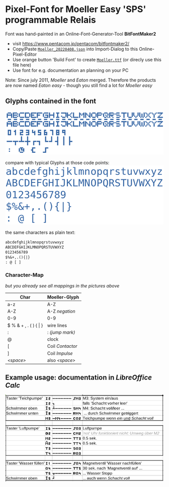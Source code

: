 # Pixel-Font for Moeller Easy 'SPS' programmable Relais
Font was hand-painted in an Online-Font-Generator-Tool **BitFontMaker2**
- visit https://www.pentacom.jp/pentacom/bitfontmaker2/
- Copy/Paste [`Moeller_20220408.json`](Moeller_20220408.json) into Import-Dialog to this Online-Pixel-Editor
- Use orange button 'Build Font' to create [`Moeller.ttf`](Moeller.ttf) (or direcly use this file here)
- Use font for e.g. documentation an planning on your PC

Note: Since july 2011, *Moeller* and *Eaton* merged.
Therefore the products are now named *Eaton easy* - though you still find a lot for *Moeller easy*

## Glyphs contained in the font
![Font-Moeller.png](img/Font-Moeller.png)

compare with typical Glyphs at those code points:
![Font-standard.png](img/Font-standard.png)

the same characters as plain text:
```
abcdefghijklmnopqrstuvwxyz
ABCDEFGHIJKLMNOPQRSTUVWXYZ
0123456789
$%&+,.(){|}
: @ [ ]
```
### Character-Map
*but you already see all mappings in the pictures above*

| Char                       | Moeller-Glyph    |
|----------------------------|------------------|
| a-z                        | A-Z              |
| A-Z                        | A-Z *negation*   |
| 0-9                        | 0-9              |
| $ % & + , . ( ) { &#124; } | wire lines       |
| :                          | : *(jump mark)*  |
| @                          | clock            |
| [                          | Coil *Contactor* |
| ]                          | Coil *Impulse*   |
| *\<space>*                 | also *\<space>*  |

## Example usage: documentation in *LibreOffice Calc*
![](img/example.png)
